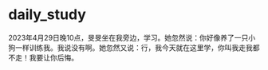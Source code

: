 # daily_study
2023年4月29日晚10点，旻旻坐在我旁边，学习。她忽然说：你好像养了一只小狗一样训练我。我说没有啊。她忽然又说：行，我今天就在这里学，你叫我走我都不走！我要让你后悔。
